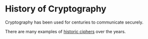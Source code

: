 # History of Cryptography

Cryptography has been used for centuries to communicate securely.

There are many examples of [historic ciphers](historic%20ciphers/historic%20ciphers.md) over the years.